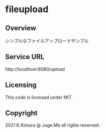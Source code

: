 # fileupload

## Overview

シンプルなファイルアップロードサンプル


## Service URL

http://localhost:8080/upload


## Licensing

This code is licensed under MIT.


## Copyright

2021 K.Kimura @ Juge.Me all rights reserved.

